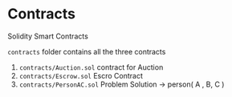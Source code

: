 # Contracts
Solidity Smart Contracts

`contracts` folder contains all the three contracts

1. `contracts/Auction.sol` contract for Auction
2. `contracts/Escrow.sol` Escro Contract
3. `contracts/PersonAC.sol` Problem Solution -> person( A , B, C ) 
